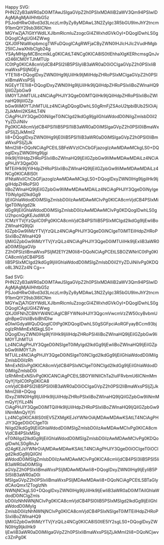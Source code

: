 Happy SVG:
PHN2ZyB3aWR0aD0iMTAwJSIgaGVpZ2h0PSIxMDAlIiB2aWV3Qm94PSIwIDAgMjAgMjAiIHhtbG5z
PSJodHRwOi8vd3d3LnczLm9yZy8yMDAwL3N2ZyIgc3R5bGU9ImJhY2tncm91bmQtY29sb3I6ICNm
MGYwZjA7IGltYWdlLXJlbmRlcmluZzogcGl4ZWxhdGVkOyI+DQogIDwhLS0gDQogICAgUGl4ZWwg
QXJ0IFNtaWxpbmcgTWFuDQogICAgRWFjaCByZWN0IHJlcHJlc2VudHMgb25lICJwaXhlbCIgb24g
YSAyMHgyMCBncmlkLg0KICAtLT4NCg0KICA8IS0tIEhhaXIgKERhcmsgQnJvd246ICM0YTJhMTUp
IC0tPg0KICA8cmVjdCB4PSI2IiB5PSIyIiB3aWR0aD0iOCIgaGVpZ2h0PSIxIiBmaWxsPSIjNGEy
YTE1Ii8+DQogIDxyZWN0IHg9IjUiIHk9IjMiIHdpZHRoPSIxMCIgaGVpZ2h0PSIxIiBmaWxsPSIj
NGEyYTE1Ii8+DQogIDxyZWN0IHg9IjUiIHk9IjQiIHdpZHRoPSIxIiBoZWlnaHQ9IjIiIGZpbGw9
IiM0YTJhMTUiLz4NCiAgPHJlY3QgeD0iMTQiIHk9IjQiIHdpZHRoPSIxIiBoZWlnaHQ9IjIiIGZp
bGw9IiM0YTJhMTUiLz4NCiAgDQogIDwhLS0gRmFjZSAoU2tpbiBUb25lOiAjZjJkMmI2KSAtLT4N
CiAgPHJlY3QgeD0iNiIgeT0iNCIgd2lkdGg9IjgiIGhlaWdodD0iNiIgZmlsbD0iI2YyZDJiNiIv
Pg0KICA8cmVjdCB4PSI1IiB5PSI1IiB3aWR0aD0iMSIgaGVpZ2h0PSI0IiBmaWxsPSIjZjJkMmI2
Ii8+DQogIDxyZWN0IHg9IjE0IiB5PSI1IiB3aWR0aD0iMSIgaGVpZ2h0PSI0IiBmaWxsPSIjZjJk
MmI2Ii8+DQoNCiAgPCEtLSBFeWVzIChCbGFjazogIzAwMDAwMCkgLS0+DQogIDxyZWN0IHg9Ijgi
IHk9IjYiIHdpZHRoPSIxIiBoZWlnaHQ9IjEiIGZpbGw9IiMwMDAwMDAiLz4NCiAgPHJlY3QgeD0i
MTEiIHk9IjYiIHdpZHRoPSIxIiBoZWlnaHQ9IjEiIGZpbGw9IiMwMDAwMDAiLz4NCg0KICA8IS0t
IFNtaWxlIChCbGFjazogIzAwMDAwMCkgLS0+DQogIDxyZWN0IHg9IjgiIHk9IjgiIHdpZHRoPSI0
IiBoZWlnaHQ9IjEiIGZpbGw9IiMwMDAwMDAiLz4NCiAgPHJlY3QgeD0iNyIgeT0iNyIgd2lkdGg9
IjEiIGhlaWdodD0iMSIgZmlsbD0iIzAwMDAwMCIvPg0KICA8cmVjdCB4PSIxMiIgeT0iNyIgd2lk
dGg9IjEiIGhlaWdodD0iMSIgZmlsbD0iIzAwMDAwMCIvPg0KDQogIDwhLS0gU2hpcnQgKEJsdWU6
ICMzYTVjYzQpIC0tPg0KICA8cmVjdCB4PSI1IiB5PSIxMCIgd2lkdGg9IjEwIiBoZWlnaHQ9IjQi
IGZpbGw9IiMzYTVjYzQiLz4NCiAgPHJlY3QgeD0iNCIgeT0iMTEiIHdpZHRoPSIxIiBoZWlnaHQ9
IjMiIGZpbGw9IiMzYTVjYzQiLz4NCiAgPHJlY3QgeD0iMTUiIHk9IjExIiB3aWR0aD0iMSIgaGVp
Z2h0PSIzIiBmaWxsPSIjM2E1Y2M0Ii8+DQoNCiAgPCEtLSBOZWNrIC0tPg0KICA8cmVjdCB4PSI5
IiB5PSIxMCIgd2lkdGg9IjIiIGhlaWdodD0iMSIgZmlsbD0iI2YyZDJiNiIvPg0KDQo8L3N2Zz4N
Cg==

Sad SVG:
PHN2ZyB3aWR0aD0iMTAwJSIgaGVpZ2h0PSIxMDAlIiB2aWV3Qm94PSIwIDAgMjAgMjAiIHhtbG5z
PSJodHRwOi8vd3d3LnczLm9yZy8yMDAwL3N2ZyIgc3R5bGU9ImJhY2tncm91bmQtY29sb3I6ICNm
MGYwZjA7IGltYWdlLXJlbmRlcmluZzogcGl4ZWxhdGVkOyI+DQogIDwhLS0gDQogICAgUGl4ZWwg
QXJ0IFNhZCBNYW4NCiAgICBFYWNoIHJlY3QgcmVwcmVzZW50cyBvbmUgInBpeGVsIiBvbiBhIDIw
eDIwIGdyaWQuDQogIC0tPg0KDQogIDwhLS0gSGFpciAoRGFyayBCcm93bjogIzRhMmExNSkgLS0+
DQogIDxyZWN0IHg9IjYiIHk9IjIiIHdpZHRoPSI4IiBoZWlnaHQ9IjEiIGZpbGw9IiM0YTJhMTUi
Lz4NCiAgPHJlY3QgeD0iNSIgeT0iMyIgd2lkdGg9IjEwIiBoZWlnaHQ9IjEiIGZpbGw9IiM0YTJh
MTUiLz4NCiAgPHJlY3QgeD0iNSIgeT0iNCIgd2lkdGg9IjEiIGhlaWdodD0iMiIgZmlsbD0iIzRh
MmExNSIvPg0KICA8cmVjdCB4PSIxNCIgeT0iNCIgd2lkdGg9IjEiIGhlaWdodD0iMiIgZmlsbD0i
IzRhMmExNSIvPg0KICANCiAgPCEtLSBGYWNlIChTa2luIFRvbmU6ICNmMmQyYjYpIC0tPg0KICA8
cmVjdCB4PSI2IiB5PSI0IiB3aWR0aD0iOCIgaGVpZ2h0PSI2IiBmaWxsPSIjZjJkMmI2Ii8+DQog
IDxyZWN0IHg9IjUiIHk9IjUiIHdpZHRoPSIxIiBoZWlnaHQ9IjQiIGZpbGw9IiNmMmQyYjYiLz4N
CiAgPHJlY3QgeD0iMTQiIHk9IjUiIHdpZHRoPSIxIiBoZWlnaHQ9IjQiIGZpbGw9IiNmMmQyYjYi
Lz4NCg0KICA8IS0tIEV5ZXMgKEJsYWNrOiAjMDAwMDAwKSAtLT4NCiAgPHJlY3QgeD0iOCIgeT0i
NiIgd2lkdGg9IjEiIGhlaWdodD0iMSIgZmlsbD0iIzAwMDAwMCIvPg0KICA8cmVjdCB4PSIxMSIg
eT0iNiIgd2lkdGg9IjEiIGhlaWdodD0iMSIgZmlsbD0iIzAwMDAwMCIvPg0KDQogIDwhLS0gRnJv
d24gKEJsYWNrOiAjMDAwMDAwKSAtLT4NCiAgPHJlY3QgeD0iOCIgeT0iOCIgd2lkdGg9IjQiIGhl
aWdodD0iMSIgZmlsbD0iIzAwMDAwMCIvPg0KICA8cmVjdCB4PSI3IiB5PSI5IiB3aWR0aD0iMSIg
aGVpZ2h0PSIxIiBmaWxsPSIjMDAwMDAwIi8+DQogIDxyZWN0IHg9IjEyIiB5PSI5IiB3aWR0aD0i
MSIgaGVpZ2h0PSIxIiBmaWxsPSIjMDAwMDAwIi8+DQoNCiAgPCEtLSBTaGlydCAoQmx1ZTogIzNh
NWNjNCkgLS0+DQogIDxyZWN0IHg9IjUiIHk9IjEwIiB3aWR0aD0iMTAiIGhlaWdodD0iNCIgZmls
bD0iIzNhNWNjNCIvPg0KICA8cmVjdCB4PSI0IiB5PSIxMSIgd2lkdGg9IjEiIGhlaWdodD0iMyIg
ZmlsbD0iIzNhNWNjNCIvPg0KICA8cmVjdCB4PSIxNSIgeT0iMTEiIHdpZHRoPSIxIiBoZWlnaHQ9
IjMiIGZpbGw9IiMzYTVjYzQiLz4NCg0KICA8IS0tIE5lY2sgLS0+DQogIDxyZWN0IHg9IjkiIHk9
IjEwIiB3aWR0aD0iMiIgaGVpZ2h0PSIxIiBmaWxsPSIjZjJkMmI2Ii8+DQoNCjwvc3ZnPg0K
